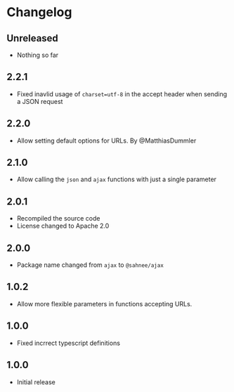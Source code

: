 # Changelog

## Unreleased

- Nothing so far

## 2.2.1

- Fixed inavlid usage of `charset=utf-8` in the accept header when sending a JSON request

## 2.2.0

- Allow setting default options for URLs. By @MatthiasDummler

## 2.1.0

- Allow calling the `json` and `ajax` functions with just a single parameter

## 2.0.1

- Recompiled the source code
- License changed to Apache 2.0

## 2.0.0

- Package name changed from `ajax` to `@sahnee/ajax`

## 1.0.2

- Allow more flexible parameters in functions accepting URLs.

## 1.0.0

- Fixed incrrect typescript definitions

## 1.0.0

- Initial release

